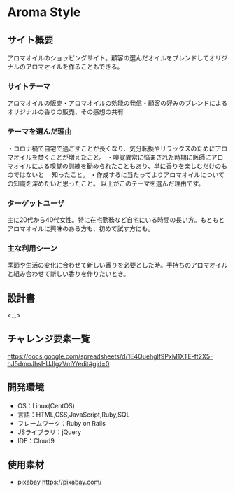# Aroma Style

## サイト概要
アロマオイルのショッピングサイト。顧客の選んだオイルをブレンドしてオリジナルのアロマオイルを作ることもできる。

### サイトテーマ
アロマオイルの販売・アロマオイルの効能の発信・顧客の好みのブレンドによるオリジナルの香りの販売、その感想の共有

### テーマを選んだ理由
・コロナ禍で自宅で過ごすことが長くなり、気分転換やリラックスのためにアロマオイルを焚くことが増えたこと。
・嗅覚異常に悩まされた時期に医師にアロマオイルによる嗅覚の訓練を勧められたこともあり、単に香りを楽しむだけのものではないと
　知ったこと。
・作成するに当たってよりアロマオイルについての知識を深めたいと思ったこと。
以上がこのテーマを選んだ理由です。

### ターゲットユーザ
主に20代から40代女性。特に在宅勤務など自宅にいる時間の長い方。もともとアロマオイルに興味のある方も、初めて試す方にも。

### 主な利用シーン
季節や生活の変化に合わせて新しい香りを必要とした時。手持ちのアロマオイルと組み合わせて新しい香りを作りたいとき。

## 設計書
<...>

## チャレンジ要素一覧
<https://docs.google.com/spreadsheets/d/1E4Quehglf9PxM1XTE-ft2X5-hJ5dmoJhsI-UJlgzVmY/edit#gid=0>

## 開発環境
- OS：Linux(CentOS)
- 言語：HTML,CSS,JavaScript,Ruby,SQL
- フレームワーク：Ruby on Rails
- JSライブラリ：jQuery
- IDE：Cloud9

## 使用素材
- pixabay  https://pixabay.com/

